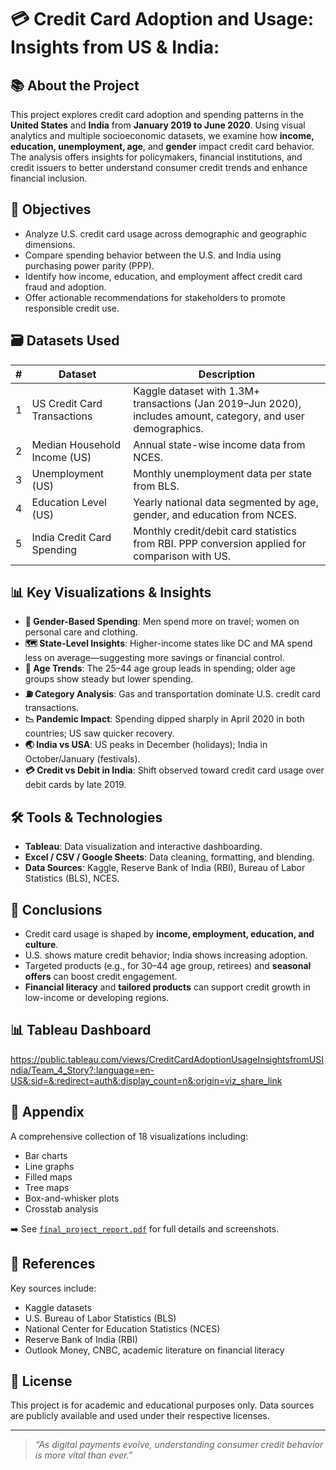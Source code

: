 # 💳 Credit Card Adoption and Usage: Insights from US & India:


## 📚 About the Project

This project explores credit card adoption and spending patterns in the **United States** and **India** from **January 2019 to June 2020**. Using visual analytics and multiple socioeconomic datasets, we examine how **income, education, unemployment, age**, and **gender** impact credit card behavior. The analysis offers insights for policymakers, financial institutions, and credit issuers to better understand consumer credit trends and enhance financial inclusion.

## 🎯 Objectives

- Analyze U.S. credit card usage across demographic and geographic dimensions.
- Compare spending behavior between the U.S. and India using purchasing power parity (PPP).
- Identify how income, education, and employment affect credit card fraud and adoption.
- Offer actionable recommendations for stakeholders to promote responsible credit use.

## 🗃️ Datasets Used

| # | Dataset | Description |
|---|---------|-------------|
| 1 | US Credit Card Transactions | Kaggle dataset with 1.3M+ transactions (Jan 2019–Jun 2020), includes amount, category, and user demographics. |
| 2 | Median Household Income (US) | Annual state-wise income data from NCES. |
| 3 | Unemployment (US) | Monthly unemployment data per state from BLS. |
| 4 | Education Level (US) | Yearly national data segmented by age, gender, and education from NCES. |
| 5 | India Credit Card Spending | Monthly credit/debit card statistics from RBI. PPP conversion applied for comparison with US. |

## 📊 Key Visualizations & Insights

- **🧍 Gender-Based Spending**: Men spend more on travel; women on personal care and clothing.
- **🗺️ State-Level Insights**: Higher-income states like DC and MA spend less on average—suggesting more savings or financial control.
- **🎂 Age Trends**: The 25–44 age group leads in spending; older age groups show steady but lower spending.
- **⛽ Category Analysis**: Gas and transportation dominate U.S. credit card transactions.
- **📉 Pandemic Impact**: Spending dipped sharply in April 2020 in both countries; US saw quicker recovery.
- **🌏 India vs USA**: US peaks in December (holidays); India in October/January (festivals).
- **💳 Credit vs Debit in India**: Shift observed toward credit card usage over debit cards by late 2019.

## 🛠️ Tools & Technologies

- **Tableau**: Data visualization and interactive dashboarding.
- **Excel / CSV / Google Sheets**: Data cleaning, formatting, and blending.
- **Data Sources**: Kaggle, Reserve Bank of India (RBI), Bureau of Labor Statistics (BLS), NCES.

## 📌 Conclusions

- Credit card usage is shaped by **income, employment, education, and culture**.
- U.S. shows mature credit behavior; India shows increasing adoption.
- Targeted products (e.g., for 30–44 age group, retirees) and **seasonal offers** can boost credit engagement.
- **Financial literacy** and **tailored products** can support credit growth in low-income or developing regions.

## 📊 Tableau Dashboard
https://public.tableau.com/views/CreditCardAdoptionUsageInsightsfromUSIndia/Team_4_Story?:language=en-US&:sid=&:redirect=auth&:display_count=n&:origin=viz_share_link 

## 📎 Appendix

A comprehensive collection of 18 visualizations including:
- Bar charts
- Line graphs
- Filled maps
- Tree maps
- Box-and-whisker plots
- Crosstab analysis

➡️ See [`final_project_report.pdf`](./final_project_report.pdf) for full details and screenshots.

## 🔗 References

Key sources include:
- Kaggle datasets
- U.S. Bureau of Labor Statistics (BLS)
- National Center for Education Statistics (NCES)
- Reserve Bank of India (RBI)
- Outlook Money, CNBC, academic literature on financial literacy

## 📝 License

This project is for academic and educational purposes only. Data sources are publicly available and used under their respective licenses.

---

> _“As digital payments evolve, understanding consumer credit behavior is more vital than ever.”_
